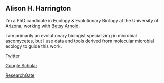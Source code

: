 ## Alison H. Harrington

I'm a PhD candidate in Ecology & Evolutionary Biology at the University of Arizona, working with [Betsy Arnold](http://www.arnoldlab.net/). 

I am primarily an evolutionary biologist specializing in microbial ascomycetes, but I use data and tools derived from molecular microbial ecology to guide this work. 


[Twitter](https://twitter.com/alis_harrington)

[Google Scholar](https://scholar.google.com/citations?user=rhBOcpQAAAAJ&hl=en)

[ResearchGate](https://www.researchgate.net/profile/Alison_Harrington2)

